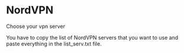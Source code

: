 # NordVPN
Choose your vpn server

You have to copy the list of NordVPN servers that you want to use and paste everything in the list_serv.txt file.
